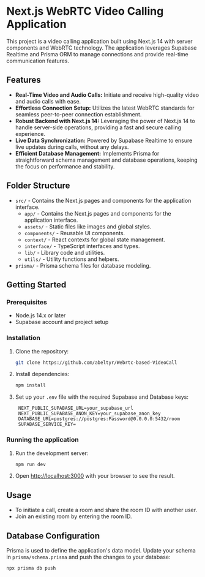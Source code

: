 # Next.js WebRTC Video Calling Application

This project is a video calling application built using Next.js 14 with server components and WebRTC technology. The application leverages Supabase Realtime and Prisma ORM to manage connections and provide real-time communication features.

## Features

- **Real-Time Video and Audio Calls:** Initiate and receive high-quality video and audio calls with ease.
- **Effortless Connection Setup:** Utilizes the latest WebRTC standards for seamless peer-to-peer connection establishment.
- **Robust Backend with Next.js 14:** Leveraging the power of Next.js 14 to handle server-side operations, providing a fast and secure calling experience.
- **Live Data Synchronization:** Powered by Supabase Realtime to ensure live updates during calls, without any delays.
- **Efficient Database Management:** Implements Prisma for straightforward schema management and database operations, keeping the focus on performance and stability.

## Folder Structure

- `src/` - Contains the Next.js pages and components for the application interface.
  - `app/` - Contains the Next.js pages and components for the application interface.
  - `assets/` - Static files like images and global styles.
  - `components/` - Reusable UI components.
  - `context/` - React contexts for global state management.
  - `interface/` - TypeScript interfaces and types.
  - `lib/` - Library code and utilities.
  - `utils/` - Utility functions and helpers.
- `prisma/` - Prisma schema files for database modeling.

## Getting Started

### Prerequisites

- Node.js 14.x or later
- Supabase account and project setup

### Installation

1. Clone the repository:

   ```bash
   git clone https://github.com/abeltyr/Webrtc-based-VideoCall
   ```

2. Install dependencies:

   ```bash
   npm install
   ```

3. Set up your `.env` file with the required Supabase and Database keys:

   ```
    NEXT_PUBLIC_SUPABASE_URL=your_supabase_url
    NEXT_PUBLIC_SUPABASE_ANON_KEY=your_supabase_anon_key
    DATABASE_URL=postgres://postgres:Password@0.0.0.0:5432/room
    SUPABASE_SERVICE_KEY=
   ```

### Running the application

1. Run the development server:

   ```bash
   npm run dev
   ```

2. Open [http://localhost:3000](http://localhost:3000) with your browser to see the result.

## Usage

- To initiate a call, create a room and share the room ID with another user.
- Join an existing room by entering the room ID.

## Database Configuration

Prisma is used to define the application's data model. Update your schema in `prisma/schema.prisma` and push the changes to your database:

```bash
npx prisma db push
```
